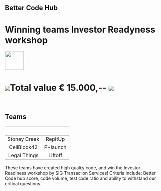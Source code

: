 ## Better Code Hub

# Winning teams Investor Readyness workshop

<img src="https://bettercodehub.com/edge/badge/Blockchaingers/BlockchainHackaton?branch=master" height="60"/>

# <img src="https://avatars0.githubusercontent.com/ml/246?s=140&v=4" />Total value € 15.000,-- <img src="https://avatars0.githubusercontent.com/ml/246?s=140&v=4" />
<br />

## __Teams__

| &nbsp;|&nbsp; |
| :---: | :---: |
| Stoney Creek | RepItUp |
| CellBlock42 | P-launch |
| Legal Things | Liftoff |


These teams have created high quality code, and win the Investor Readiness workshop by SIG Transaction Services!
Criteria include: Better Code hub score, code volume, test code ratio and ability to withstand our critical questions.
